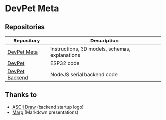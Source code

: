 <!--
SPDX-FileCopyrightText: 2024 AFCMS <afcm.contact@gmail.com>
SPDX-License-Identifier: GPL-3.0-or-later
-->

# DevPet Meta

[devpet-repo-meta]: https://github.com/AFCMS/devpet_meta

[devpet-repo-core]: https://github.com/AFCMS/devpet

[devpet-repo-backend]: https://github.com/AFCMS/devpet_backend

## Repositories

| Repository                            | Description                                    |
|---------------------------------------|------------------------------------------------|
| [DevPet Meta][devpet-repo-meta]       | Instructions, 3D models, schemas, explanations |
| [DevPet][devpet-repo-core]            | ESP32 code                                     |
| [DevPet Backend][devpet-repo-backend] | NodeJS serial backend code                     |

## Thanks to

- [ASCII Draw](https://github.com/Nokse22/ascii-draw) (backend startup logo)
- [Marp](https://marp.app) (Markdown presentations)
